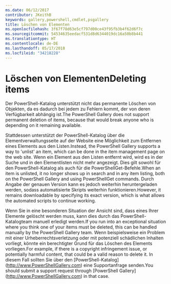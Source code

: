 ```yaml
---
ms.date: 06/12/2017
contributor: JKeithB
keywords: gallery,powershell,cmdlet,psgallery
title: Löschen von Elementen
ms.openlocfilehash: 3f67f78d63e5cf797d00ce43f95fb3b4f62d6f7c
ms.sourcegitcommit: 54534635eedacf531d8d6344019dc16a50b8b441
ms.translationtype: HT
ms.contentlocale: de-DE
ms.lasthandoff: 05/17/2018
ms.locfileid: "34218228"
---
```

# <a name="deleting-items"></a><span data-ttu-id="8e3ce-103">Löschen von Elementen</span><span class="sxs-lookup"><span data-stu-id="8e3ce-103">Deleting items</span></span>

<span data-ttu-id="8e3ce-104">Der PowerShell-Katalog unterstützt nicht das permanente Löschen von Objekten, da es dadurch bei jedem zu Fehlern kommt, der von deren Verfügbarkeit abhängig ist.</span><span class="sxs-lookup"><span data-stu-id="8e3ce-104">The PowerShell Gallery does not support permanent deletion of items, because that would break anyone who is depending on it remaining available.</span></span>

<span data-ttu-id="8e3ce-105">Stattdessen unterstützt der PowerShell-Katalog über die Elementverwaltungsseite auf der Website eine Möglichkeit zum Entfernen eines Elements aus den Listen.</span><span class="sxs-lookup"><span data-stu-id="8e3ce-105">Instead, the PowerShell Gallery supports a way to 'unlist' an item, which can be done in the item management page on the web site.</span></span>
<span data-ttu-id="8e3ce-106">Wenn ein Element aus den Listen entfernt wird, wird es in der Suche und in den Elementlisten nicht mehr angezeigt. Dies gilt sowohl für den PowerShell-Katalog als auch für die PowerShellGet-Befehle.</span><span class="sxs-lookup"><span data-stu-id="8e3ce-106">When an item is unlisted, it no longer shows up in search and in any item listing, both on the PowerShell Gallery and using PowerShellGet commands.</span></span>
<span data-ttu-id="8e3ce-107">Durch Angabe der genauen Version kann es jedoch weiterhin heruntergeladen werden, sodass automatisierte Skripts weiterhin funktionieren.</span><span class="sxs-lookup"><span data-stu-id="8e3ce-107">However, it remains downloadable by specifying its exact version, which is what allows the automated scripts to continue working.</span></span>

<span data-ttu-id="8e3ce-108">Wenn Sie in eine besonderen Situation der Ansicht sind, dass eines Ihrer Elemente gelöscht werden muss, kann dies durch das PowerShell-Katalogteam manuell erledigt werden.</span><span class="sxs-lookup"><span data-stu-id="8e3ce-108">If you run into an exceptional situation where you think one of your items must be deleted, this can be handled manually by the PowerShell Gallery team.</span></span>
<span data-ttu-id="8e3ce-109">Wenn beispielsweise ein Problem mit einer Urheberrechtsverletzung oder mit potenziell schädlichen Inhalten vorliegt, könnte ein berechtigter Grund für das Löschen des Elements vorliegen.</span><span class="sxs-lookup"><span data-stu-id="8e3ce-109">For example, if there is a copyright infringement issue, or potentially harmful content, that could be a valid reason to delete it.</span></span>
<span data-ttu-id="8e3ce-110">In diesem Fall sollten Sie über den [PowerShell-Katalog] (http://www.PowerShellGallery.com) eine Supportanfrage senden.</span><span class="sxs-lookup"><span data-stu-id="8e3ce-110">You should submit a support request through [PowerShell Gallery] (http://www.PowerShellGallery.com) in that case.</span></span>